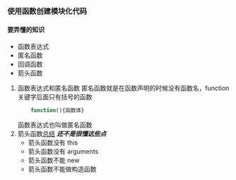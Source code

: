 ### 使用函数创建模块化代码
#### 要弄懂的知识
- 函数表达式
- 匿名函数
- 回调函数
- 箭头函数
1. 函数表达式和匿名函数
    匿名函数就是在函数声明的时候没有函数名，function 关键字后面只有括号的函数
    ```javascript
        function(){函数体}
    ```
   函数表达式也叫做匿名函数
2. 箭头函数[总结](https://zh.javascript.info/arrow-functions#zong-jie) ***还不是很懂这些点***
    - 箭头函数没有 this
    - 箭头函数没有 arguments
    - 箭头函数不能 new 
    - 箭头函数不能做构造函数
  